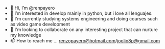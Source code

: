 - 👋 Hi, I’m @renpayero
- 👀 I’m interested in develop mainly in python, but i love all lenguajes.
- 🌱 I'm currently studying systems engineering and doing courses such as video game development
- 💞️ I'm looking to collaborate on any interesting project that can nurture my knowledge
- 📫 How to reach me ... renzopayero@hotmail.com/joolio8p@gmail.com
